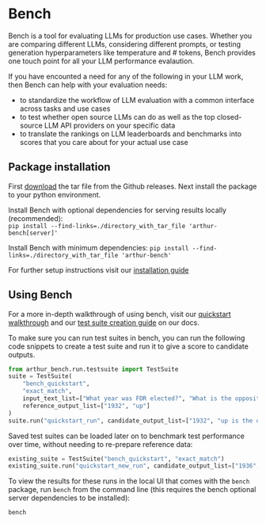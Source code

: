 # Bench

Bench is a tool for evaluating LLMs for production use cases. Whether you are comparing different LLMs, considering different prompts, or testing generation hyperparameters like temperature and # tokens, Bench provides one touch point for all your LLM performance evalaution.

If you have encounted a need for any of the following in your LLM work, then Bench can help with your evaluation needs:

- to standardize the workflow of LLM evaluation with a common interface across tasks and use cases
- to test whether open source LLMs can do as well as the top closed-source LLM API providers on your specific data
- to translate the rankings on LLM leaderboards and benchmarks into scores that you care about for your actual use case

## Package installation
First [download](https://github.com/arthur-ai/bench/releases) the tar file from the Github releases. Next install the package to your python environment.

Install Bench with optional dependencies for serving results locally (recommended):  
`pip install --find-links=./directory_with_tar_file 'arthur-bench[server]'`

Install Bench with minimum dependencies:
`pip install --find-links=./directory_with_tar_file 'arthur-bench'`

For further setup instructions visit our [installation guide](docs/setup.md)

## Using Bench

For a more in-depth walkthrough of using bench, visit our [quickstart walkthrough](docs/source/quickstart.md) and our [test suite creation guide](docs/source/creating_test_suites.md) on our docs.

To make sure you can run test suites in bench, you can run the following code snippets to create a test suite and run it to give a score to candidate outputs.

```python
from arthur_bench.run.testsuite import TestSuite
suite = TestSuite(
    "bench_quickstart", 
    "exact_match",
    input_text_list=["What year was FDR elected?", "What is the opposite of down?"], 
    reference_output_list=["1932", "up"]
)
suite.run("quickstart_run", candidate_output_list=["1932", "up is the opposite of down"])
```

Saved test suites can be loaded later on to benchmark test performance over time, without needing to re-prepare reference data:

```python
existing_suite = TestSuite("bench_quickstart", "exact_match")
existing_suite.run("quickstart_new_run", candidate_output_list=["1936", "up"])
```

To view the results for these runs in the local UI that comes with the `bench` package, run `bench` from the command line (this requires the bench optional server dependencies to be installed):

```
bench
```
